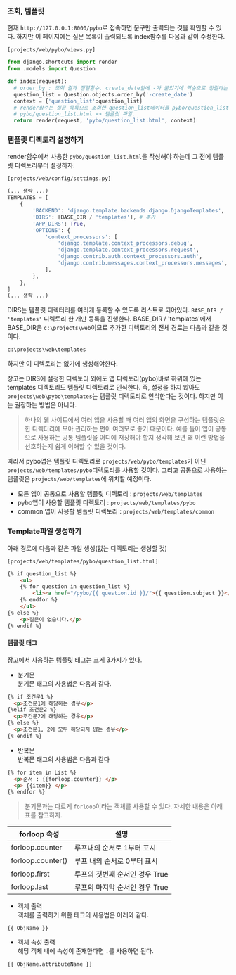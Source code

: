 ### 조회, 템플릿
현재 `http://127.0.0.1:8000/pybo`로 접속하면 문구만 출력되는 것을 확인할 수 있다. 하지만 이 페이지에는 질문 목록이 출력되도록 index함수를 다음과 같이 수정한다.

`[projects/web/pybo/views.py]`
```py
from django.shortcuts import render
from .models import Question

def index(request):
  # order_by : 조회 결과 정렬함수. create_date앞에 -가 붙었기에 역순으로 정렬하는것을 의미한다.
  question_list = Question.objects.order_by('-create_date')
  context = {'question_list':question_list}
  # render함수는 질문 목록으로 조회한 question_list데이터를 pybo/question_list.html 파일에 적용하여 HTML을 생성한 후 리턴한다.
  # pybo/question_list.html => 템플릿 파일.
  return render(request, 'pybo/question_list.html', context)
```

### 템플릿 디렉토리 설정하기
render함수에서 사용한 `pybo/question_list.html`을 작성해야 하는데 그 전에 템플릿 디렉토리부터 설정하자.

`[projects/web/config/settings.py]`
```py
(... 생략 ...)
TEMPLATES = [
    {
        'BACKEND': 'django.template.backends.django.DjangoTemplates',
        'DIRS': [BASE_DIR / 'templates'], # 추가
        'APP_DIRS': True,
        'OPTIONS': {
            'context_processors': [
                'django.template.context_processors.debug',
                'django.template.context_processors.request',
                'django.contrib.auth.context_processors.auth',
                'django.contrib.messages.context_processors.messages',
            ],
        },
    },
]
(... 생략 ...)
```
DIRS는 템플릿 디렉터리를 여러개 등록할 수 있도록 리스트로 되어있다. `BASE_DIR / 'templates'` 디렉토리 한 개만 등록을 진행한다. BASE_DIR / 'templates'에서 BASE_DIR은 `c:\projects\web`이므로 추가한 디렉토리의 전체 경로는 다음과 같을 것이다.

```
c:\projects\web\templates
```

하지만 이 디렉토리는 없기에 생성해야한다.

장고는 DIRS에 설정한 디렉토리 외에도 앱 디렉토리(pybo)바로 하위에 있는 templates 디렉토리도 템플릿 디렉토리로 인식한다. 즉, 설정을 하지 않아도 `projects\web\pybo\templates`는 템플릿 디렉토리로 인식한다는 것이다. 하지만 이는 권장하는 방법은 아니다.

> 하나의 웹 사이트에서 여러 앱을 사용할 때 여러 앱의 화면을 구성하는 템플릿은 한 디렉터리에 모아 관리하는 편이 여러모로 좋기 때문이다. 예를 들어 앱이 공통으로 사용하는 공통 템플릿을 어디에 저장해야 할지 생각해 보면 왜 이런 방법을 선호하는지 쉽게 이해할 수 있을 것이다.

따라서 pybo앱은 템플릿 디렉토리로 `projects/web/pybo/templates`가 아닌 `projects/web/templates/pybo`디렉토리를 사용할 것이다. 그리고 공통으로 사용하는 템플릿은 `projects/web/templates`에 위치할 예정이다.

- 모든 앱이 공통으로 사용할 템플릿 디렉토리 : `projects/web/templates`
- pybo앱이 사용할 템플릿 디렉토리 : `projects/web/templates/pybo`
- common 앱이 사용할 템플릿 디렉토리 : `projects/web/templates/common`

### Template파일 생성하기
아래 경로에 다음과 같은 파일 생성(없는 디렉토리는 생성할 것)

`[projects/web/templates/pybo/question_list.html]`
```html
{% if question_list %}
    <ul>
    {% for question in question_list %}
        <li><a href="/pybo/{{ question.id }}/">{{ question.subject }}</a></li>
    {% endfor %}
    </ul>
{% else %}
    <p>질문이 없습니다.</p>
{% endif %}
```

#### 템플릿 태그
장고에서 사용하는 템플릿 태그는 크게 3가지가 있다.

- 분기문  
분기문 태그의 사용법은 다음과 같다.  
```html
{% if 조건문1 %}
  <p>조건문1에 해당하는 경우</p>
{%elif 조건문2 %}
  <p>조건문2에 해당하는 경우</p>
{% else %}
  <p>조건문1, 2에 모두 해당되지 않는 경우</p>
{% endif %}
```

- 반복문  
반복문 태그의 사용법은 다음과 같다  
```html
{% for item in List %}
  <p>순서 : {{forloop.counter}} </p>
  <p> {{item}} </p>
{% endfor %}
```
> 분기문과는 다르게 `forloop`이라는 객체를 사용할 수 있다. 자세한 내용은 아래 표를 참고하자.

|forloop 속성|설명|
|---|---|
|forloop.counter|루프내의 순서로 1부터 표시|
|forloop.counter()|루프 내의 순서로 0부터 표시|
|forloop.first|루프의 첫번째 순서인 경우 True|
|forloop.last|루프의 마지막 순서인 경우 True|

- 객체 출력  
객체를 출력하기 위한 태그의 사용법은 아래와 같다.  
```
{{ ObjName }}
```

- 객체 속성 출력  
해당 객체 내에 속성이 존재한다면 `.`를 사용하면 된다.
```
{{ ObjName.attributeName }}
```